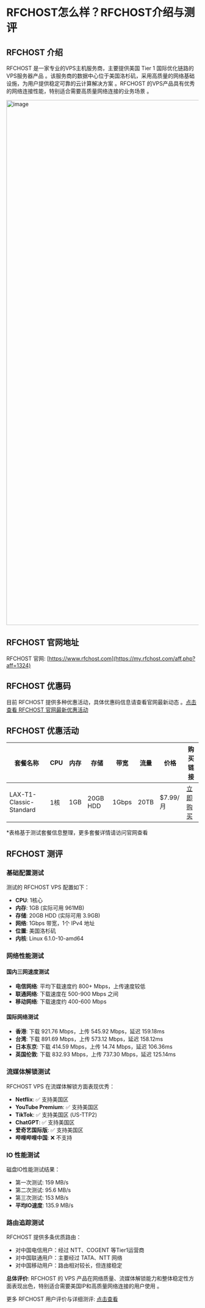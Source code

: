 # RFCHOST怎么样？RFCHOST介绍与测评

## RFCHOST 介绍

RFCHOST 是一家专业的VPS主机服务商，主要提供美国 Tier 1 国际优化链路的VPS服务器产品 。该服务商的数据中心位于美国洛杉矶，采用高质量的网络基础设施，为用户提供稳定可靠的云计算解决方案 。RFCHOST 的VPS产品具有优秀的网络连接性能，特别适合需要高质量网络连接的业务场景 。

<img width="2816" height="1373" alt="image" src="https://github.com/user-attachments/assets/69cdffb1-f183-41ce-a334-226263501a13" />

## RFCHOST 官网地址

RFCHOST 官网: [https://www.rfchost.com](https://my.rfchost.com/aff.php?aff=1324)

## RFCHOST 优惠码

目前 RFCHOST 提供多种优惠活动，具体优惠码信息请查看官网最新动态 。[点击查看 RFCHOST 官网最新优惠活动](https://my.rfchost.com/aff.php?aff=1324)

## RFCHOST 优惠活动

| 套餐名称 | CPU | 内存 | 存储 | 带宽 | 流量 | 价格 | 购买链接 |
|---------|-----|------|------|------|------|------|----------|
| LAX-T1-Classic-Standard | 1核 | 1GB | 20GB HDD | 1Gbps | 20TB | $7.99/月 | [立即购买](https://my.rfchost.com/aff.php?aff=1324&pid=226) |

*表格基于测试套餐信息整理，更多套餐详情请访问官网查看

## RFCHOST 测评

### 基础配置测试

测试的 RFCHOST VPS 配置如下：
- **CPU**: 1核心
- **内存**: 1GB (实际可用 961MB)
- **存储**: 20GB HDD (实际可用 3.9GB)
- **网络**: 1Gbps 带宽，1个 IPv4 地址
- **位置**: 美国洛杉矶
- **内核**: Linux 6.1.0-10-amd64

### 网络性能测试

#### 国内三网速度测试
- **电信网络**: 平均下载速度约 800+ Mbps，上传速度较低
- **联通网络**: 下载速度在 500-900 Mbps 之间
- **移动网络**: 下载速度约 400-600 Mbps

#### 国际网络测试
- **香港**: 下载 921.76 Mbps，上传 545.92 Mbps，延迟 159.18ms
- **台湾**: 下载 891.69 Mbps，上传 573.12 Mbps，延迟 158.12ms  
- **日本东京**: 下载 414.59 Mbps，上传 14.74 Mbps，延迟 106.36ms
- **英国伦敦**: 下载 832.93 Mbps，上传 737.30 Mbps，延迟 125.14ms

### 流媒体解锁测试

RFCHOST VPS 在流媒体解锁方面表现优秀：
- **Netflix**: ✅ 支持美国区
- **YouTube Premium**: ✅ 支持美国区  
- **TikTok**: ✅ 支持美国区 (US-TTP2)
- **ChatGPT**: ✅ 支持美国区
- **爱奇艺国际版**: ✅ 支持美国区
- **哔哩哔哩中国**: ❌ 不支持

### IO 性能测试

磁盘IO性能测试结果：
- 第一次测试: 159 MB/s
- 第二次测试: 95.6 MB/s  
- 第三次测试: 153 MB/s
- **平均IO速度**: 135.9 MB/s

### 路由追踪测试

RFCHOST 提供多条优质路由：
- 对中国电信用户：经过 NTT、COGENT 等Tier1运营商
- 对中国联通用户：主要经过 TATA、NTT 网络
- 对中国移动用户：路由相对较长，但连接稳定

**总体评价**: RFCHOST 的 VPS 产品在网络质量、流媒体解锁能力和整体稳定性方面表现出色，特别适合需要美国IP和高质量网络连接的用户使用 。

更多 RFCHOST 用户评价与详细测评: [点击查看](https://my.rfchost.com/aff.php?aff=1324)

